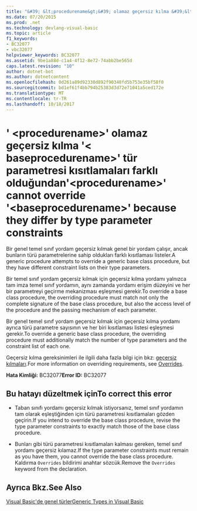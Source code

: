 ```yaml
---
title: "&#39; &lt;procedurename&gt;&#39; olamaz geçersiz kılma &#39;&lt; baseprocedurename&gt;&#39; tür parametresi kısıtlamaları farklı olduğundan"
ms.date: 07/20/2015
ms.prod: .net
ms.technology: devlang-visual-basic
ms.topic: article
f1_keywords:
- BC32077
- vbc32077
helpviewer_keywords: BC32077
ms.assetid: 9be1a88d-c1a4-4f12-8e72-74abb2be565d
caps.latest.revision: "10"
author: dotnet-bot
ms.author: dotnetcontent
ms.openlocfilehash: 0d261a89d92330d892f90348fd5b753e35bf58f0
ms.sourcegitcommit: bd1ef61f4bb794b25383d3d72e71041a5ced172e
ms.translationtype: MT
ms.contentlocale: tr-TR
ms.lasthandoff: 10/18/2017
---
```

# <a name="39ltprocedurenamegt39-cannot-override-39ltbaseprocedurenamegt39-because-they-differ-by-type-parameter-constraints"></a><span data-ttu-id="73ee8-102">&#39; &lt;procedurename&gt;&#39; olamaz geçersiz kılma &#39;&lt; baseprocedurename&gt;&#39; tür parametresi kısıtlamaları farklı olduğundan</span><span class="sxs-lookup"><span data-stu-id="73ee8-102">&#39;&lt;procedurename&gt;&#39; cannot override &#39;&lt;baseprocedurename&gt;&#39; because they differ by type parameter constraints</span></span>
<span data-ttu-id="73ee8-103">Bir genel temel sınıf yordam geçersiz kılmak genel bir yordam çalışır, ancak bunların türü parametrelerine sahip oldukları farklı kısıtlaması listeler.</span><span class="sxs-lookup"><span data-stu-id="73ee8-103">A generic procedure attempts to override a generic base class procedure, but they have different constraint lists on their type parameters.</span></span>  
  
 <span data-ttu-id="73ee8-104">Bir temel sınıf yordam geçersiz kılmak için geçersiz kılma yordamı yalnızca tam imza temel sınıf yordamın, aynı zamanda yordamı erişim düzeyini ve her bir parametreyi geçirme mekanizması eşleşmesi gerekir.</span><span class="sxs-lookup"><span data-stu-id="73ee8-104">To override a base class procedure, the overriding procedure must match not only the complete signature of the base class procedure, but also the access level of the procedure and the passing mechanism of each parameter.</span></span>  
  
 <span data-ttu-id="73ee8-105">Bir genel temel sınıf yordam geçersiz kılmak için geçersiz kılma yordamı ayrıca türü parametre sayısının ve her biri kısıtlaması listesi eşleşmesi gerekir.</span><span class="sxs-lookup"><span data-stu-id="73ee8-105">To override a generic base class procedure, the overriding procedure must additionally match the number of type parameters and the constraint list of each one.</span></span>  
  
 <span data-ttu-id="73ee8-106">Geçersiz kılma gereksinimleri ile ilgili daha fazla bilgi için bkz: [geçersiz kılmaları](../../visual-basic/language-reference/modifiers/overrides.md).</span><span class="sxs-lookup"><span data-stu-id="73ee8-106">For more information on overriding requirements, see [Overrides](../../visual-basic/language-reference/modifiers/overrides.md).</span></span>  
  
 <span data-ttu-id="73ee8-107">**Hata Kimliği:** BC32077</span><span class="sxs-lookup"><span data-stu-id="73ee8-107">**Error ID:** BC32077</span></span>  
  
## <a name="to-correct-this-error"></a><span data-ttu-id="73ee8-108">Bu hatayı düzeltmek için</span><span class="sxs-lookup"><span data-stu-id="73ee8-108">To correct this error</span></span>  
  
-   <span data-ttu-id="73ee8-109">Taban sınıfı yordamı geçersiz kılmak istiyorsanız, temel sınıf yordamın tam olarak eşleştiğinden için türü parametresi kısıtlamaları gözden geçirin.</span><span class="sxs-lookup"><span data-stu-id="73ee8-109">If you intend to override the base class procedure, revise the type parameter constraints to exactly match those of the base class procedure.</span></span>  
  
-   <span data-ttu-id="73ee8-110">Bunları gibi türü parametresi kısıtlamaları kalması gereken, temel sınıf yordamı geçersiz kılamaz.</span><span class="sxs-lookup"><span data-stu-id="73ee8-110">If the type parameter constraints must remain as you have them, you cannot override the base class procedure.</span></span> <span data-ttu-id="73ee8-111">Kaldırma `Overrides` bildirimi anahtar sözcük.</span><span class="sxs-lookup"><span data-stu-id="73ee8-111">Remove the `Overrides` keyword from the declaration.</span></span>  
  
## <a name="see-also"></a><span data-ttu-id="73ee8-112">Ayrıca Bkz.</span><span class="sxs-lookup"><span data-stu-id="73ee8-112">See Also</span></span>  
 [<span data-ttu-id="73ee8-113">Visual Basic'de genel türler</span><span class="sxs-lookup"><span data-stu-id="73ee8-113">Generic Types in Visual Basic</span></span>](../../visual-basic/programming-guide/language-features/data-types/generic-types.md)
